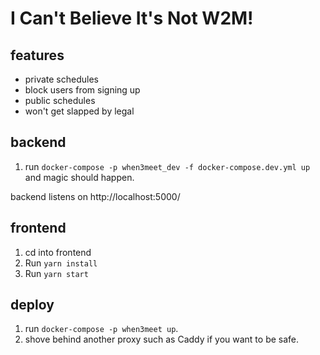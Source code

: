 I Can't Believe It's Not W2M!
==================

features
--------
- private schedules
- block users from signing up
- public schedules
- won't get slapped by legal

backend
-------
1. run `docker-compose -p when3meet_dev -f docker-compose.dev.yml up` and magic should happen.

backend listens on http://localhost:5000/

frontend
--------
1. cd into frontend
2. Run `yarn install`
3. Run `yarn start`

deploy
------
1. run `docker-compose -p when3meet up`.
2. shove behind another proxy such as Caddy if you want to be safe.
